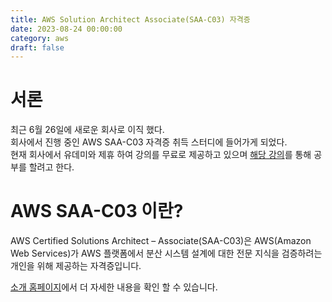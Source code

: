 ```yaml
---
title: AWS Solution Architect Associate(SAA-C03) 자격증
date: 2023-08-24 00:00:00
category: aws
draft: false
---
```


# 서론

최근 6월 26일에 새로운 회사로 이직 했다.  
회사에서 진행 중인 AWS SAA-C03 자격증 취득 스터디에 들어가게 되었다.  
현재 회사에서 유데미와 제휴 하여 강의를 무료로 제공하고 있으며 [해당 강의](https://www.udemy.com/course/best-aws-certified-solutions-architect-associate/)를 통해 공부를 할려고 한다.

# AWS SAA-C03 이란?

AWS Certified Solutions Architect – Associate(SAA-C03)은 AWS(Amazon Web Services)가 AWS 플랫폼에서 분산 시스템 설계에 대한 전문 지식을 검증하려는 개인을 위해 제공하는 자격증입니다.

[소개 홈페이지](https://aws.amazon.com/ko/certification/certified-solutions-architect-associate/)에서 더 자세한 내용을 확인 할 수 있습니다.
